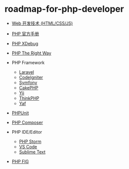 # roadmap-for-php-developer

- [Web 开发技术 (HTML/CSS/JS)](https://developer.mozilla.org/zh-CN/docs/Web)

- [PHP 官方手册](https://www.php.net/manual/zh/)

- [PHP XDebug](https://xdebug.org/)

- [PHP The Right Way](https://phptherightway.com/)

- PHP Framework
    - [Laravel](https://laravel.com/)
    - [CodeIgniter](https://www.codeigniter.com/)
    - [Symfony](https://symfony.com/)
    - [CakePHP](https://cakephp.org/)
    - [Yii](https://www.yiiframework.com/)
    - [ThinkPHP](http://www.thinkphp.cn/)
    - [Yaf](https://www.php.net/manual/zh/book.yaf.php)

- [PHPUnit](https://phpunit.de/)

- [PHP Composer](https://getcomposer.org/)

- PHP IDE/Editor
    - [PHP Storm](https://www.jetbrains.com/phpstorm/)
    - [VS Code](https://code.visualstudio.com/)
    - [Sublime Text](https://www.sublimetext.com/)

- [PHP FIG](https://www.php-fig.org/)

